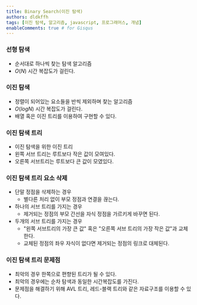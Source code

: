 ```yaml
---
title: Binary Search(이진 탐색)
authors: dldkffh
tags: [이진 탐색, 알고리즘, javascript, 프로그래머스, 개념]
enableComments: true # for Gisqus
---
```


### 선형 탐색

- 순서대로 하나씩 찾는 탐색 알고리즘
- $O(N)$ 시간 복잡도가 걸린다.

### 이진 탐색

- 정렬이 되어있는 요소들을 반씩 제외하며 찾는 알고리즘
- $O(logN)$ 시간 복잡도가 걸린다.
- 배열 혹은 이진 트리를 이용하여 구현할 수 있다.

<!--truncate-->

### 이진 탐색 트리

- 이진 탐색을 위한 이진 트리
- 왼쪽 서브 트리는 루트보다 작은 값이 모여있다.
- 오른쪽 서브트리는 루트보다 큰 값이 모였있다.

### 이진 탐색 트리 요소 삭제

- 단말 정점을 삭제하는 경우
    - 별다른 처리 없이 부모 정점과 연결을 끊는다.
- 하나의 서브 트리를 가지는 경우
    - 제거되는 정점의 부모 간선을 자식 정점을 가르키게 바꾸면 된다.
- 두개의 서브 트리를 가지는 경우
    - "왼쪽 서브트리의 가장 큰 값" 혹은 "오른쪽 서브 트리의 가장 작은 값"과 교체한다.
    - 교체된 정점의 좌우 자식이 없다면 제거되는 정점의 링크로 대체된다.

### 이진 탐색 트리 문제점

- 최악의 경우 한쪽으로 편향된 트리가 될 수 있다.
- 최악의 경우에는 순차 탐색과 동일한 시간복잡도를 가진다.
- 문제점을 해결하기 위해 AVL 트리, 레드-블랙 트리와 같은 자료구조를 이용할 수 있다.